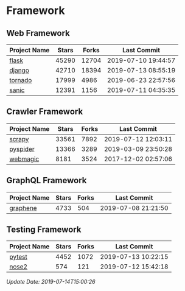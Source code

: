 # Framework

## Web Framework

| Project Name | Stars | Forks | Last Commit |
| ------------ | ----- | ----- | ----------- |
| [flask](https://github.com/pallets/flask) | 45290 | 12704 | 2019-07-10 19:44:57 |
| [django](https://github.com/django/django) | 42710 | 18394 | 2019-07-13 08:55:19 |
| [tornado](https://github.com/tornadoweb/tornado) | 17999 | 4986 | 2019-06-23 22:57:56 |
| [sanic](https://github.com/huge-success/sanic) | 12391 | 1156 | 2019-07-11 04:35:35 |

## Crawler Framework

| Project Name | Stars | Forks | Last Commit |
| ------------ | ----- | ----- | ----------- |
| [scrapy](https://github.com/scrapy/scrapy) | 33561 | 7892 | 2019-07-12 12:03:11 |
| [pyspider](https://github.com/binux/pyspider) | 13366 | 3289 | 2019-03-09 23:50:28 |
| [webmagic](https://github.com/code4craft/webmagic) | 8181 | 3524 | 2017-12-02 02:57:06 |

## GraphQL Framework

| Project Name | Stars | Forks | Last Commit |
| ------------ | ----- | ----- | ----------- |
| [graphene](https://github.com/graphql-python/graphene) | 4733 | 504 | 2019-07-08 21:21:50 |

## Testing Framework

| Project Name | Stars | Forks | Last Commit |
| ------------ | ----- | ----- | ----------- |
| [pytest](https://github.com/pytest-dev/pytest) | 4452 | 1072 | 2019-07-13 10:22:15 |
| [nose2](https://github.com/nose-devs/nose2) | 574 | 121 | 2019-07-12 15:42:18 |

*Update Date: 2019-07-14T15:00:26*